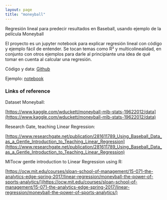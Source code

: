 ```yaml
---
layout: page
title: "moneyball"
---
```


Regresión lineal para predecir resultados en Baseball, usando ejemplo de la película Moneyball 

El proyecto es un jupyter notebook para explicar regresión lineal con código y ejemplo fácil de entender.
Se tocan temas como R² y multicolinealidad, en conjunto con otros ejemplos para darle al principiante 
una idea de qué tomar en cuenta al calcular una regresión.

Código y data: [Github](https://github.com/jfreek/moneyball)

Ejemplo: [notebook](https://www.jabud.tech/moneyball/Moneyball_Base.html)


### Links of reference

Dataset Moneyball:

[https://www.kaggle.com/wduckett/moneyball-mlb-stats-19622012/data](https://www.kaggle.com/wduckett/moneyball-mlb-stats-19622012/data)

Research Gate, teaching Linear Regression:

[https://www.researchgate.net/publication/281611789_Using_Baseball_Data_as_a_Gentle_Introduction_to_Teaching_Linear_Regression](https://www.researchgate.net/publication/281611789_Using_Baseball_Data_as_a_Gentle_Introduction_to_Teaching_Linear_Regression)

MITocw gentle introduction to Linear Regression using R:

[https://ocw.mit.edu/courses/sloan-school-of-management/15-071-the-analytics-edge-spring-2017/linear-regression/moneyball-the-power-of-sports-analytics/](https://ocw.mit.edu/courses/sloan-school-of-management/15-071-the-analytics-edge-spring-2017/linear-regression/moneyball-the-power-of-sports-analytics/)
